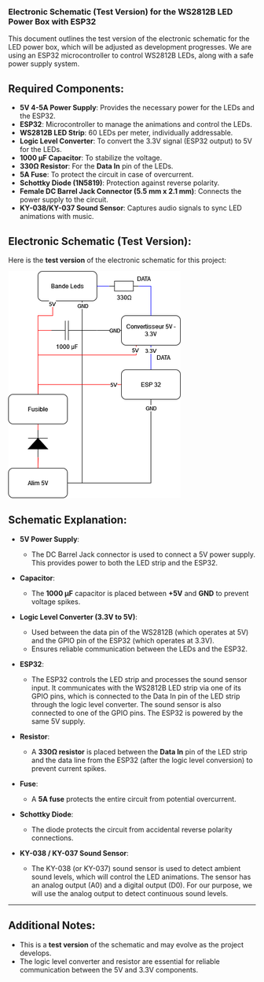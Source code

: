 ### **Electronic Schematic (Test Version) for the WS2812B LED Power Box with ESP32**

This document outlines the test version of the electronic schematic for the LED power box, which will be adjusted as development progresses. We are using an ESP32 microcontroller to control WS2812B LEDs, along with a safe power supply system.

## Required Components:
- **5V 4-5A Power Supply**: Provides the necessary power for the LEDs and the ESP32.
- **ESP32**: Microcontroller to manage the animations and control the LEDs.
- **WS2812B LED Strip**: 60 LEDs per meter, individually addressable.
- **Logic Level Converter**: To convert the 3.3V signal (ESP32 output) to 5V for the LEDs.
- **1000 µF Capacitor**: To stabilize the voltage.
- **330Ω Resistor**: For the **Data In** pin of the LEDs.
- **5A Fuse**: To protect the circuit in case of overcurrent.
- **Schottky Diode (1N5819)**: Protection against reverse polarity.
- **Female DC Barrel Jack Connector (5.5 mm x 2.1 mm)**: Connects the power supply to the circuit.
- **KY-038/KY-037 Sound Sensor**: Captures audio signals to sync LED animations with music.

## Electronic Schematic (Test Version):

Here is the **test version** of the electronic schematic for this project:

![Electronic Schematic](../images/electronic_schematic_test_v1.png)

## Schematic Explanation:

- **5V Power Supply**:
   - The DC Barrel Jack connector is used to connect a 5V power supply. This provides power to both the LED strip and the ESP32.

- **Capacitor**:
   - The **1000 µF** capacitor is placed between **+5V** and **GND** to prevent voltage spikes.

- **Logic Level Converter (3.3V to 5V)**:
   - Used between the data pin of the WS2812B (which operates at 5V) and the GPIO pin of the ESP32 (which operates at 3.3V).
   - Ensures reliable communication between the LEDs and the ESP32.

- **ESP32**:
   - The ESP32 controls the LED strip and processes the sound sensor input. It communicates with the WS2812B LED strip via one of its GPIO pins, which is connected to the Data In pin of the LED strip through the logic level converter. The sound sensor is also connected to one of the GPIO pins. The ESP32 is powered by the same 5V supply.

- **Resistor**:
   - A **330Ω resistor** is placed between the **Data In** pin of the LED strip and the data line from the ESP32 (after the logic level conversion) to prevent current spikes.

- **Fuse**:
   - A **5A fuse** protects the entire circuit from potential overcurrent.

- **Schottky Diode**:
   - The diode protects the circuit from accidental reverse polarity connections.
 
- **KY-038 / KY-037 Sound Sensor**:
   - The KY-038 (or KY-037) sound sensor is used to detect ambient sound levels, which will control the LED animations. The sensor has an analog output (A0) and a digital output (D0). For our purpose, we will use the analog output to detect continuous sound levels.

---

## Additional Notes:
- This is a **test version** of the schematic and may evolve as the project develops.
- The logic level converter and resistor are essential for reliable communication between the 5V and 3.3V components.

